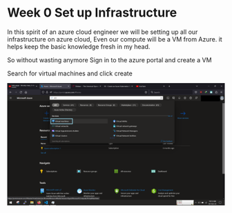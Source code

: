 <!-- @format -->

# Week 0 Set up Infrastructure

In this spirit of an azure cloud engineer we will be setting up all our infrastructure on azure cloud, Even our compute will be a VM from Azure. it helps keep the basic knowledge fresh in my head.

So without wasting anymore Sign in to the azure portal and create a VM

Search for virtual machines and click create

![](images/infra1.png)
